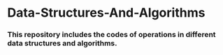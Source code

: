 # Data-Structures-And-Algorithms

### This repository includes the codes of operations in different data structures and algorithms.

